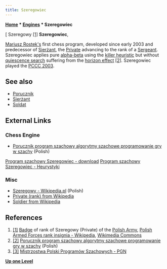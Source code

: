 ```yaml
---
title: Szeregowiec
---
```

**[Home](Home "Home") \* [Engines](Engines "Engines") \* Szeregowiec**



[ Szeregowy <a id="cite-note-1" href="#cite-ref-1">[1]</a>
**Szeregowiec**,  

[Mariusz Rostek's](Mariusz_Rostek "Mariusz Rostek") first chess program, developed since early 2003 and predecessor of [Sierżant](Sier%C5%BCant "Sierżant"), the [Private](https://en.wikipedia.org/wiki/Private_%28rank%29) advancing to the rank of a [Sergeant](https://en.wikipedia.org/wiki/Sergeant). 
Szeregowiec applies pure [alpha-beta](Alpha-Beta "Alpha-Beta") using the [killer heuristic](Killer_Heuristic "Killer Heuristic") but without [quiescence search](Quiescence_Search "Quiescence Search") suffering from the [horizon effect](Horizon_Effect "Horizon Effect")
<a id="cite-note-2" href="#cite-ref-2">[2]</a>. Szeregowiec played the [PCCC 2003](PCCC_2003 "PCCC 2003"). 



## See also


* [Porucznik](Porucznik "Porucznik")
* [Sierżant](Sier%C5%BCant "Sierżant")
* [Soldat](Soldat "Soldat")


## External Links


### Chess Engine


* [Porucznik program szachowy algorytmy szachowe programowanie gry w szachy](http://strony.toya.net.pl/~sierzant29/) (Polish)


 [Program szachowy Szeregowiec - download](http://strony.toya.net.pl/~sierzant29/download.html) 
 [Program szachowy Szeregowiec - Heurystyki](http://strony.toya.net.pl/~sierzant29/algorytmy.html)
### Misc


* [Szeregowy - Wikipedia.pl](http://pl.wikipedia.org/wiki/Szeregowy) (Polish)
* [Private (rank) from Wikipedia](https://en.wikipedia.org/wiki/Private_%28rank%29)
* [Soldier from Wikipedia](https://en.wikipedia.org/wiki/Soldier)


## References


1. <a id="cite-ref-1" href="#cite-note-1">[1]</a> [Badge](https://en.wikipedia.org/wiki/Badge) of rank of Szeregowy (Private) of the [Polish Army](https://en.wikipedia.org/wiki/Polish_Land_Forces), [Polish Armed Forces rank insignia - Wikipedia](https://en.wikipedia.org/wiki/Polish_Armed_Forces_rank_insignia), [Wikimedia Commons](https://en.wikipedia.org/wiki/Wikimedia_Commons)
2. <a id="cite-ref-2" href="#cite-note-2">[2]</a> [Porucznik program szachowy algorytmy szachowe programowanie gry w szachy](http://strony.toya.net.pl/~sierzant29/) (Polish)
3. <a id="cite-ref-3" href="#cite-note-3">[3]</a> [Mistrzostwa Polski Programów Szachowych - PGN](http://mpps.maciej.szmit.info/mpps-2/)

**[Up one Level](Engines "Engines")**







 
